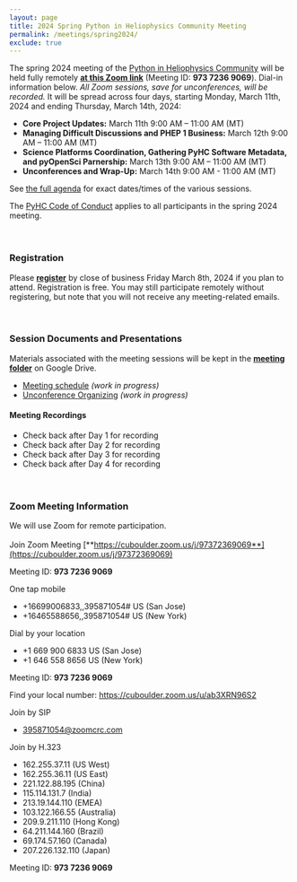 ```yaml
---
layout: page
title: 2024 Spring Python in Heliophysics Community Meeting
permalink: /meetings/spring2024/
exclude: true
---
```


The spring 2024 meeting of the [Python in Heliophysics Community](https://pyhc.org) will be held fully remotely [**at this Zoom link**](https://cuboulder.zoom.us/j/97372369069) (Meeting ID: **973 7236 9069**). Dial-in information below. _All Zoom sessions, save for unconferences, will be recorded._ It will be spread across four days, starting Monday, March 11th, 2024 and ending Thursday, March 14th, 2024: 

 - **Core Project Updates:** March 11th 9:00 AM – 11:00 AM (MT)
 - **Managing Difficult Discussions and PHEP 1 Business:** March 12th 9:00 AM – 11:00 AM (MT)
 - **Science Platforms Coordination, Gathering PyHC Software Metadata, and pyOpenSci Parnership:** March 13th 9:00 AM – 11:00 AM (MT)
 - **Unconferences and Wrap-Up:** March 14th 9:00 AM - 11:00 AM (MT)

See [the full agenda](https://docs.google.com/spreadsheets/d/1FpjjlXckBGXBVSEt9lEClNf_ORbnGOrEzKd5av_cFXY/edit?usp=sharing) for exact dates/times of the various sessions.

The [PyHC Code of Conduct](https://heliopython.org/docs/code_of_conduct/) applies to all participants in the spring 2024 meeting.
<br><br><br>
### Registration

Please [**register**](https://forms.gle/WAB9fpiFygdBZo7n6) by close of business Friday March 8th, 2024 if you plan to attend.  Registration is free.  You may still participate remotely without registering, but note that you will not receive any meeting-related emails.
<br><br><br>

### Session Documents and Presentations

Materials associated with the meeting sessions will be kept in the [**meeting folder**](https://drive.google.com/drive/folders/1vG0R-f3g3eNmr8qknVbrxnuyibdqdPhM?usp=drive_link) on Google Drive.

 - [Meeting schedule](https://docs.google.com/spreadsheets/d/1FpjjlXckBGXBVSEt9lEClNf_ORbnGOrEzKd5av_cFXY/edit?usp=sharing) _(work in progress)_
 - [Unconference Organizing](https://docs.google.com/spreadsheets/d/1gt_1RHaTsjBYp_KRdYatvaWeLBxeedTihFKJaBHJWKM/edit?usp=sharing) _(work in progress)_

#### Meeting Recordings

 - Check back after Day 1 for recording
 - Check back after Day 2 for recording
 - Check back after Day 3 for recording
 - Check back after Day 4 for recording
<br><br><br>

### Zoom Meeting Information
We will use Zoom for remote participation.
<br><br>
Join Zoom Meeting
[**https://cuboulder.zoom.us/j/97372369069**](https://cuboulder.zoom.us/j/97372369069)

Meeting ID: **973 7236 9069**

One tap mobile
 - +16699006833,,395871054# US (San Jose)
 - +16465588656,,395871054# US (New York)

Dial by your location
 - +1 669 900 6833 US (San Jose)
 - +1 646 558 8656 US (New York)

Meeting ID: **973 7236 9069**

Find your local number: https://cuboulder.zoom.us/u/ab3XRN96S2

Join by SIP
 - 395871054@zoomcrc.com

Join by H.323
 - 162.255.37.11 (US West)
 - 162.255.36.11 (US East)
 - 221.122.88.195 (China)
 - 115.114.131.7 (India)
 - 213.19.144.110 (EMEA)
 - 103.122.166.55 (Australia)
 - 209.9.211.110 (Hong Kong)
 - 64.211.144.160 (Brazil)
 - 69.174.57.160 (Canada)
 - 207.226.132.110 (Japan)

Meeting ID: **973 7236 9069**


